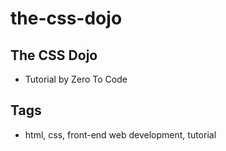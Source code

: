 # the-css-dojo

## The CSS Dojo
- Tutorial by Zero To Code

## Tags
- html, css, front-end web development, tutorial
